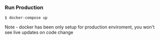 ### Run Production
`$ docker-compose up`

Note - docker has been only setup for production enviroment, you won't see live updates on code change